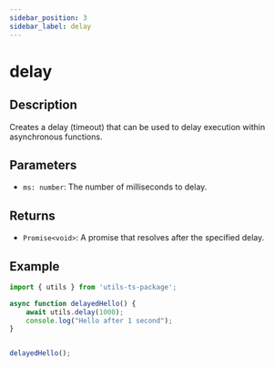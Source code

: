 ```yaml
---
sidebar_position: 3
sidebar_label: delay
---
```

# delay

## Description
Creates a delay (timeout) that can be used to delay execution within asynchronous functions.

## Parameters
- `ms: number`: The number of milliseconds to delay.

## Returns
- `Promise<void>`: A promise that resolves after the specified delay.

## Example
```typescript
import { utils } from 'utils-ts-package';

async function delayedHello() {
    await utils.delay(1000);
    console.log("Hello after 1 second");
}


delayedHello();
